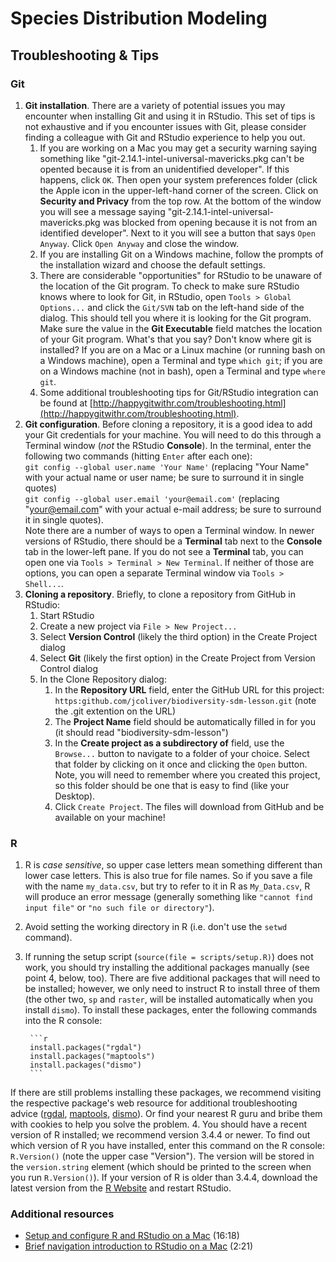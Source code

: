 # Species Distribution Modeling
## Troubleshooting & Tips

### Git
1. **Git installation**. There are a variety of potential issues you may encounter when installing Git and using it in RStudio. This set of tips is not exhaustive and if you encounter issues with Git, please consider finding a colleague with Git and RStudio experience to help you out.
    1. If you are working on a Mac you may get a security warning saying something like "git-2.14.1-intel-universal-mavericks.pkg can't be opented because it is from an unidentified developer". If this happens, click `OK`. Then open your system preferences folder (click the Apple icon in the upper-left-hand corner of the screen. Click on **Security and Privacy** from the top row. At the bottom of the window you will see a message saying "git-2.14.1-intel-universal-mavericks.pkg was blocked from opening because it is not from an identified developer".  Next to it you will see a button that says `Open Anyway`. Click `Open Anyway` and close the window.
    2. If you are installing Git on a Windows machine, follow the prompts of the installation wizard and choose the default settings.
    3. There are considerable "opportunities" for RStudio to be unaware of the location of the Git program. To check to make sure RStudio knows where to look for Git, in RStudio, open `Tools > Global Options...` and click the `Git/SVN` tab on the left-hand side of the dialog. This should tell you where it is looking for the Git program. Make sure the value in the **Git Executable** field matches the location of your Git program. What's that you say? Don't know where git is installed? If you are on a Mac or a Linux machine (or running bash on a Windows machine), open a Terminal and type `which git`; if you are on a Windows machine (not in bash), open a Terminal and type `where git`.
    4. Some additional troubleshooting tips for Git/RStudio integration can be found at [http://happygitwithr.com/troubleshooting.html](http://happygitwithr.com/troubleshooting.html).
2. **Git configuration**. Before cloning a repository, it is a good idea to add your Git credentials for your machine. You will need to do this through a Terminal window (*not* the RStudio **Console**). In the terminal, enter the following two commands (hitting `Enter` after each one):  
`git config --global user.name 'Your Name'` (replacing "Your Name" with your actual name or user name; be sure to surround it in single quotes)  
`git config --global user.email 'your@email.com'` (replacing "your@email.com" with your actual e-mail address; be sure to surround it in single quotes).  
Note there are a number of ways to open a Terminal window. In newer versions of RStudio, there should be a **Terminal** tab next to the **Console** tab in the lower-left pane. If you do not see a **Terminal** tab, you can open one via `Tools > Terminal > New Terminal`. If neither of those are options, you can open a separate Terminal window via `Tools > Shell...`.
3. **Cloning a repository**. Briefly, to clone a repository from GitHub in RStudio:
    1. Start RStudio
    2. Create a new project via `File > New Project...`
    3. Select **Version Control** (likely the third option) in the Create Project dialog
    4. Select **Git** (likely the first option) in the Create Project from Version Control dialog
    5. In the Clone Repository dialog:
        1. In the **Repository URL** field, enter the GitHub URL for this project: `https:github.com/jcoliver/biodiversity-sdm-lesson.git` (note the .git extention on the URL)
        2. The **Project Name** field should be automatically filled in for you (it should read "biodiversity-sdm-lesson")
        3. In the **Create project as a subdirectory of** field, use the `Browse...` button to navigate to a folder of your choice. Select that folder by clicking on it once and clicking the `Open` button. Note, you will need to remember where you created this project, so this folder should be one that is easy to find (like your Desktop).
        4. Click `Create Project`. The files will download from GitHub and be available on your machine!

### R
1. R is *case sensitive*, so upper case letters mean something different than lower case letters. This is also true for file names. So if you save a file with the name `my_data.csv`, but try to refer to it in R as `My_Data.csv`, R will produce an error message (generally something like `"cannot find input file"` or `"no such file or directory"`).
2. Avoid setting the working directory in R (i.e. don't use the `setwd` command).
3. If running the setup script (`source(file = scripts/setup.R)`) does not work, you should try installing the additional packages manually (see point 4, below, too). There are five additional packages that will need to be installed; however, we only need to instruct R to install three of them (the other two, `sp` and `raster`, will be installed automatically when you install `dismo`). To install these packages, enter the following commands into the R console:

        ```r
        install.packages("rgdal")
        install.packages("maptools")
        install.packages("dismo")
        ```
  If there are still problems installing these packages, we recommend visiting the respective package's web resource for additional troubleshooting advice ([rgdal](https://cran.r-project.org/web/packages/rgdal/index.html), [maptools](https://cran.r-project.org/web/packages/maptools/index.html), [dismo](https://cran.r-project.org/web/packages/dismo/index.html)). Or find your nearest R guru and bribe them with cookies to help you solve the problem.
4. You should have a recent version of R installed; we recommend version 3.4.4 or newer. To find out which version of R you have installed, enter this command on the R console: `R.Version()` (note the upper case "Version"). The version will be stored in the `version.string` element (which should be printed to the screen when you run `R.Version()`). If your version of R is older than 3.4.4, download the latest version from the [R Website](http://cran.r-project.org/mirrors.html) and restart RStudio.

### Additional resources
+ [Setup and configure R and RStudio on a Mac](https://www.youtube.com/watch?v=cmj8Oi6PFe0) (16:18)
+ [Brief navigation introduction to RStudio on a Mac](https://www.youtube.com/watch?v=bGBgjZd6YHw) (2:21)
